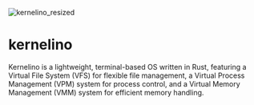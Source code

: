 ![kernelino_resized](https://github.com/user-attachments/assets/32e2163c-46e3-494d-b6e0-5ad5b13a8dcd)

# kernelino
Kernelino is a lightweight, terminal-based OS written in Rust, featuring a Virtual File System (VFS) for flexible file management, a Virtual Process Management (VPM) system for process control, and a Virtual Memory Management (VMM) system for efficient memory handling.

